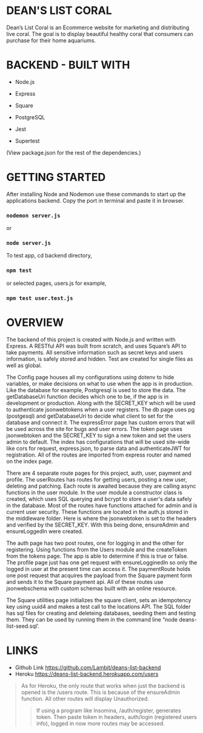 # DEAN'S LIST CORAL

Dean’s List Coral is an Ecommerce website for marketing and distributing live coral. The goal is to display beautiful healthy coral that consumers can purchase for their home aquariums.


# BACKEND - BUILT WITH  

* Node.js

* Express

* Square

* PostgreSQL

* Jest

* Supertest

(View package.json for the rest of the dependencies.)


# GETTING STARTED  


After installing Node and Nodemon use these commands to start up the applications backend. Copy the port in terminal and paste it in browser.

### `nodemon server.js`

or

### `node server.js`

To test app, cd backend directory,

### `npm test`

or selected pages, users.js for example,

### `npm test user.test.js`



# OVERVIEW  

  The backend of this project is created with Node.js and written with Express. A RESTful API was built from scratch, and uses Square’s API to take payments. All sensitive information such as secret keys and users information, is safely stored and hidden. Test are created for single files as well as global. 
  
   The Config page houses all my configurations using dotenv to hide variables, or make decisions on what to use when the app is in production. Like the database for example, Postgresql is used to store the data. The getDatabaseUri function decides which one to be, if the app is in development or production. Along with the SECRET_KEY which will be used to authenticate jsonwebtokens when a user registers. The db page uses pg (postgesql) and getDatabaseUri to decide what client to set for the database and connect it. The expressError page has custom errors that will be used across the site for bugs and user errors. The token page uses jsonwebtoken and the SECRET_KEY to sign a new token and set the users admin to default. The index has configurations that will be used site-wide like cors for request, express.json, to parse data and authenticateJWT for registration. All of the routes are imported from express router and named on the index page.
  
  There are 4 separate route pages for this project, auth, user, payment and profile. The userRoutes has routes for getting users, posting a new user, deleting and patching. Each route is awaited because they are calling async functions in the user module. In the user module a constructor class is created, which uses SQL querying and bcrypt to store a user's data safely in the database. Most of the routes have functions attached for admin and is current user security. These functions are located in the auth.js stored in the middleware folder. Here is where the jsonwebtoken is set to the headers and verified by the SECRET_KEY. With this being done, ensureAdmin and ensureLoggedIn were created.
  
   The auth page has two post routes, one for logging in and the other for  registering. Using functions from the Users module and the createToken from the tokens page. The app is able to determine if this is true or false. The profile page just has one get request with ensureLogginedIn so only the logged in user at the present time can access it. The paymentRoute holds one post request that acquires the payload from the Square payment form and sends it to the Square payment api. All of these routes use jsonwebschema with custom schemas built with an online resource. 
   
   The Square utilities page initializes the square client, sets an idempotency key using uuid4 and makes a test call to the locations API. The SQL folder has sql files for creating and deleteing databases, seeding them and testing them. They can be used by running them in the command line “node deans-list-seed.sql’.
   
# LINKS  
* Github Link https://github.com/Lambit/deans-list-backend
* Heroku https://deans-list-backend.herokuapp.com/users

> As for Heroku, the only route that works when just the backend is opened is the /users route. This is because of the ensureAdmin function. All other routes will display Unauthorized.
>> If using a program like Insomina, /auth/register, generates token. Then paste token in headers, auth/login (registered users info), logged in now more routes may be accessed.

